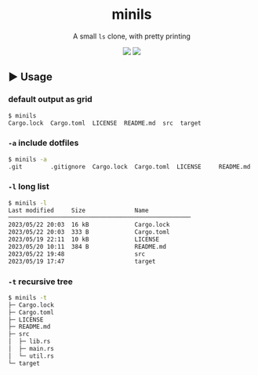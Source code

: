 <div align="center">

# minils
A small `ls` clone, with pretty printing

![](https://img.shields.io/github/last-commit/loenard97/minils?&style=for-the-badge&color=F74C00)
![](https://img.shields.io/github/repo-size/loenard97/minils?&style=for-the-badge&color=F74C00)

</div>


## ▶️ Usage
### default output as grid
```sh
$ minils
Cargo.lock  Cargo.toml  LICENSE  README.md  src  target
```

### `-a` include dotfiles
```sh
$ minils -a
.git        .gitignore  Cargo.lock  Cargo.toml  LICENSE     README.md   src         target
```

### `-l` long list
```sh
$ minils -l
Last modified     Size              Name
────────────────────────────────────────────────────
2023/05/22 20:03  16 kB             Cargo.lock
2023/05/22 20:03  333 B             Cargo.toml
2023/05/19 22:11  10 kB             LICENSE
2023/05/20 10:11  384 B             README.md
2023/05/22 19:48                    src
2023/05/19 17:47                    target
```

### `-t` recursive tree
```sh
$ minils -t
├─ Cargo.lock
├─ Cargo.toml
├─ LICENSE
├─ README.md
├─ src
│  ├─ lib.rs
│  ├─ main.rs
│  └─ util.rs
└─ target
```
